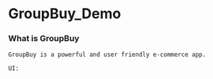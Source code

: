 # GroupBuy_Demo
### What is GroupBuy
    GroupBuy is a powerful and user friendly e-commerce app.
    
    UI:
